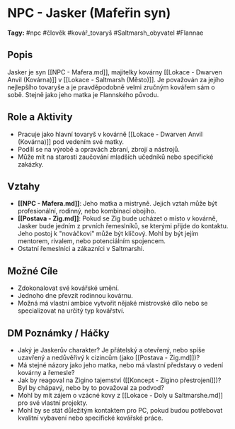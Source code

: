 # NPC - Jasker (Mafeřin syn)

**Tagy:** #npc #člověk #kovář_tovaryš #Saltmarsh_obyvatel #Flannae

## Popis
Jasker je syn [[NPC - Mafera.md]], majitelky kovárny [[Lokace - Dwarven Anvil (Kovárna)]] v [[Lokace - Saltmarsh (Město)]]. Je považován za jejího nejlepšího tovaryše a je pravděpodobně velmi zručným kovářem sám o sobě. Stejně jako jeho matka je Flannského původu.

## Role a Aktivity
*   Pracuje jako hlavní tovaryš v kovárně [[Lokace - Dwarven Anvil (Kovárna)]] pod vedením své matky.
*   Podílí se na výrobě a opravách zbraní, zbrojí a nástrojů.
*   Může mít na starosti zaučování mladších učedníků nebo specifické zakázky.

## Vztahy
*   **[[NPC - Mafera.md]]**: Jeho matka a mistryně. Jejich vztah může být profesionální, rodinný, nebo kombinací obojího.
*   **[[Postava - Zig.md]]**: Pokud se Zig bude ucházet o místo v kovárně, Jasker bude jedním z prvních řemeslníků, se kterými přijde do kontaktu. Jeho postoj k "nováčkovi" může být klíčový. Mohl by být jejím mentorem, rivalem, nebo potenciálním spojencem.
*   Ostatní řemeslníci a zákazníci v Saltmarshi.

## Možné Cíle
*   Zdokonalovat své kovářské umění.
*   Jednoho dne převzít rodinnou kovárnu.
*   Možná má vlastní ambice vytvořit nějaké mistrovské dílo nebo se specializovat na určitý typ kovářství.

## DM Poznámky / Háčky
*   Jaký je Jaskerův charakter? Je přátelský a otevřený, nebo spíše uzavřený a nedůvěřivý k cizincům (jako [[Postava - Zig.md]])?
*   Má stejné názory jako jeho matka, nebo má vlastní představy o vedení kovárny a řemesle?
*   Jak by reagoval na Zigino tajemství ([[Koncept - Zigino přestrojení]])? Byl by chápavý, nebo by to považoval za podvod?
*   Mohl by mít zájem o vzácné kovy z [[Lokace - Doly u Saltmarshe.md]] pro své vlastní projekty.
*   Mohl by se stát důležitým kontaktem pro PC, pokud budou potřebovat kvalitní vybavení nebo specifické kovářské práce.